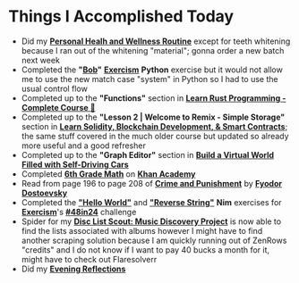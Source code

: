# Things I Accomplished Today

- Did my **[Personal Healh and Wellness Routine](../../routines/2024/personal-health-and-wellness-routine/personal-health-and-wellness-routine-2024-week-4.md)** except for teeth whitening because I ran out of the whitening "material"; gonna order a new batch next week
- Completed the **"[Bob](https://exercism.org/tracks/python/exercises/bob)"** **[Exercism](https://exercism.org)** **Python** exercise but it would not allow me to use the new match case "system" in Python so I had to use the usual control flow
- Completed up to the **"Functions"** section in **[Learn Rust Programming - Complete Course 🦀](https://www.youtube.com/watch?v=BpPEoZW5IiY)**
- Completed up to the **"Lesson 2 | Welcome to Remix - Simple Storage"** section in **[Learn Solidity, Blockchain Development, & Smart Contracts](https://www.youtube.com/watch?v=umepbfKp5rI)**; the same stuff covered in the much older course but updated so already more useful and a good refresher
- Completed up to the **"Graph Editor"** section in **[Build a Virtual World Filled with Self-Driving Cars](https://www.youtube.com/watch?v=5iHejdqYIa8)**
- Completed **[6th Grade Math](https://www.khanacademy.org/math/cc-sixth-grade-math)** on **[Khan Academy](https://www.khanacademy.org)**
- Read from page 196 to page 208 of **[Crime and Punishment](https://www.goodreads.com/book/show/7144.Crime_and_Punishment)** by **[Fyodor Dostoevsky](https://www.goodreads.com/author/show/3137322.Fyodor_Dostoevsky)**
- Completed the **["Hello World"](https://exercism.org/tracks/nim/exercises/hello-world)** and **["Reverse String"](https://exercism.org/tracks/nim/exercises/reverse-string)** **Nim** exercises for **[Exercism](https://exercism.org)**'s **[#48in24](https://exercism.org/challenges/48in24)** challenge
- Spider for my **[Disc List Scout: Music Discovery Project](https://github.com/evorhard/Disc-List-Scout--Music-Discovery)** is now able to find the lists associated with albums however I might have to find another scraping solution because I am quickly running out of ZenRows "credits" and I do not know if I want to pay 40 bucks a month for it, might have to check out Flaresolverr
- Did my **[Evening Reflections](../../routines/evening-reflections.md)**
